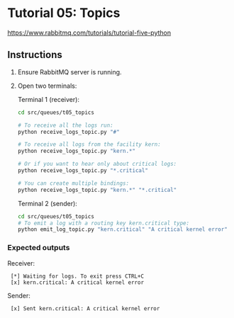 # Tutorial 05: Topics

<https://www.rabbitmq.com/tutorials/tutorial-five-python>

## Instructions

1. Ensure RabbitMQ server is running.

2. Open two terminals:

   Terminal 1 (receiver):

   ```bash
   cd src/queues/t05_topics

   # To receive all the logs run:
   python receive_logs_topic.py "#"

   # To receive all logs from the facility kern:
   python receive_logs_topic.py "kern.*"

   # Or if you want to hear only about critical logs:
   python receive_logs_topic.py "*.critical"

   # You can create multiple bindings:
   python receive_logs_topic.py "kern.*" "*.critical"
   ```

   Terminal 2 (sender):

   ```bash
   cd src/queues/t05_topics
   # To emit a log with a routing key kern.critical type:
   python emit_log_topic.py "kern.critical" "A critical kernel error"
   ```

### Expected outputs

Receiver:

```text
 [*] Waiting for logs. To exit press CTRL+C
 [x] kern.critical: A critical kernel error
```

Sender:

```text
 [x] Sent kern.critical: A critical kernel error
```
